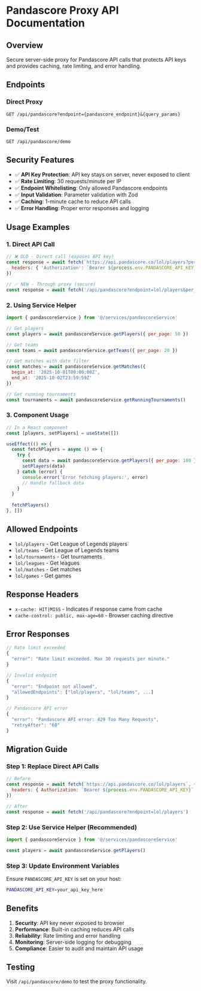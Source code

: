 # Pandascore Proxy API Documentation

## Overview
Secure server-side proxy for Pandascore API calls that protects API keys and provides caching, rate limiting, and error handling.

## Endpoints

### Direct Proxy
```
GET /api/pandascore?endpoint={pandascore_endpoint}&{query_params}
```

### Demo/Test
```
GET /api/pandascore/demo
```

## Security Features

- ✅ **API Key Protection**: API key stays on server, never exposed to client
- ✅ **Rate Limiting**: 30 requests/minute per IP
- ✅ **Endpoint Whitelisting**: Only allowed Pandascore endpoints
- ✅ **Input Validation**: Parameter validation with Zod
- ✅ **Caching**: 1-minute cache to reduce API calls
- ✅ **Error Handling**: Proper error responses and logging

## Usage Examples

### 1. Direct API Call
```javascript
// ❌ OLD - Direct call (exposes API key)
const response = await fetch(`https://api.pandascore.co/lol/players?per_page=10`, {
  headers: { 'Authorization': `Bearer ${process.env.PANDASCORE_API_KEY}` }
})

// ✅ NEW - Through proxy (secure)
const response = await fetch('/api/pandascore?endpoint=lol/players&per_page=10')
```

### 2. Using Service Helper
```javascript
import { pandascoreService } from '@/services/pandascoreService'

// Get players
const players = await pandascoreService.getPlayers({ per_page: 50 })

// Get teams  
const teams = await pandascoreService.getTeams({ per_page: 20 })

// Get matches with date filter
const matches = await pandascoreService.getMatches({
  begin_at: '2025-10-01T00:00:00Z',
  end_at: '2025-10-02T23:59:59Z'
})

// Get running tournaments
const tournaments = await pandascoreService.getRunningTournaments()
```

### 3. Component Usage
```javascript
// In a React component
const [players, setPlayers] = useState([])

useEffect(() => {
  const fetchPlayers = async () => {
    try {
      const data = await pandascoreService.getPlayers({ per_page: 100 })
      setPlayers(data)
    } catch (error) {
      console.error('Error fetching players:', error)
      // Handle fallback data
    }
  }
  
  fetchPlayers()
}, [])
```

## Allowed Endpoints

- `lol/players` - Get League of Legends players
- `lol/teams` - Get League of Legends teams  
- `lol/tournaments` - Get tournaments
- `lol/leagues` - Get leagues
- `lol/matches` - Get matches
- `lol/games` - Get games

## Response Headers

- `x-cache: HIT|MISS` - Indicates if response came from cache
- `cache-control: public, max-age=60` - Browser caching directive

## Error Responses

```javascript
// Rate limit exceeded
{
  "error": "Rate limit exceeded. Max 30 requests per minute."
}

// Invalid endpoint
{
  "error": "Endpoint not allowed",
  "allowedEndpoints": ["lol/players", "lol/teams", ...]
}

// Pandascore API error
{
  "error": "Pandascore API error: 429 Too Many Requests",
  "retryAfter": "60"
}
```

## Migration Guide

### Step 1: Replace Direct API Calls
```javascript
// Before
const response = await fetch(`https://api.pandascore.co/lol/players`, {
  headers: { Authorization: `Bearer ${process.env.PANDASCORE_API_KEY}` }
})

// After  
const response = await fetch('/api/pandascore?endpoint=lol/players')
```

### Step 2: Use Service Helper (Recommended)
```javascript
import { pandascoreService } from '@/services/pandascoreService'

const players = await pandascoreService.getPlayers()
```

### Step 3: Update Environment Variables
Ensure `PANDASCORE_API_KEY` is set on your host:
```bash
PANDASCORE_API_KEY=your_api_key_here
```

## Benefits

1. **Security**: API key never exposed to browser
2. **Performance**: Built-in caching reduces API calls  
3. **Reliability**: Rate limiting and error handling
4. **Monitoring**: Server-side logging for debugging
5. **Compliance**: Easier to audit and maintain API usage

## Testing

Visit `/api/pandascore/demo` to test the proxy functionality.
